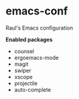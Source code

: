 # emacs-conf
Raul's Emacs configuration

**Enabled packages**
* counsel
* ergoemacs-mode
* magit
* swiper
* xscope
* projectile
* auto-complete


